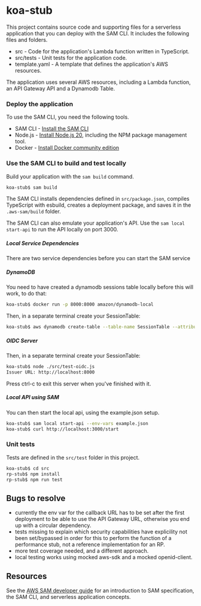 # koa-stub

This project contains source code and supporting files for a serverless application that you can deploy with the SAM CLI. It includes the following files and folders.

* src - Code for the application's Lambda function written in TypeScript.
* src/tests - Unit tests for the application code.
* template.yaml - A template that defines the application's AWS resources.

The application uses several AWS resources, including a Lambda function, an API Gateway API and a Dynamodb Table.

### Deploy the application

To use the SAM CLI, you need the following tools.

* SAM CLI - [Install the SAM CLI](https://docs.aws.amazon.com/serverless-application-model/latest/developerguide/serverless-sam-cli-install.html)
* Node.js - [Install Node.js 20](https://nodejs.org/en/), including the NPM package management tool.
* Docker - [Install Docker community edition](https://hub.docker.com/search/?type=edition&offering=community)

### Use the SAM CLI to build and test locally

Build your application with the `sam build` command.

```bash
koa-stub$ sam build
```
The SAM CLI installs dependencies defined in `src/package.json`, compiles TypeScript with esbuild, creates a deployment package, and saves it in the `.aws-sam/build` folder.

The SAM CLI can also emulate your application's API. Use the `sam local start-api` to run the API locally on port 3000.

##### Local Service Dependencies

There are two service dependencies before you can start the SAM service

##### DynamoDB
You need to have created a dynamodb sessions table locally before this will work, to do that:
```bash
koa-stub$ docker run -p 8000:8000 amazon/dynamodb-local
```
Then, in a separate terminal create your SessionTable:
```bash
koa-stub$ aws dynamodb create-table --table-name SessionTable --attribute-definitions AttributeName=id,AttributeType=S --key-schema AttributeName=id,KeyType=HASH --billing-mode PAY_PER_REQUEST --endpoint-url http://localhost:8000
```

##### OIDC Server

Then, in a separate terminal create your SessionTable:
```bash
koa-stub$ node ./src/test-oidc.js
Issuer URL: http://localhost:8000
```
Press ctrl-c to exit this server when you've finished with it.
##### Local API using SAM

You can then start the local api, using the example.json setup.
```bash
koa-stub$ sam local start-api --env-vars example.json
koa-stub$ curl http://localhost:3000/start
```

### Unit tests

Tests are defined in the `src/test` folder in this project.

```bash
koa-stub$ cd src
rp-stub$ npm install
rp-stub$ npm run test
```

## Bugs to resolve

- currently the env var for the callback URL has to be set after the first deployment to be able to use the API Gateway URL, otherwise you end up with a circular dependency.
- tests missing to explain which security capabilities have explicility not been set/bypassed in order for this to perform the function of a performance stub, not a reference implementation for an RP.
- more test coverage needed, and a different approach.
- local testing works using mocked aws-sdk and a mocked openid-client.

## Resources

See the [AWS SAM developer guide](https://docs.aws.amazon.com/serverless-application-model/latest/developerguide/what-is-sam.html) for an introduction to SAM specification, the SAM CLI, and serverless application concepts.